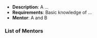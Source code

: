 ## 
* **Description**: A ...
* **Requirements**: Basic knowledge of ...
* **Mentor**: A and B


### List of Mentors

